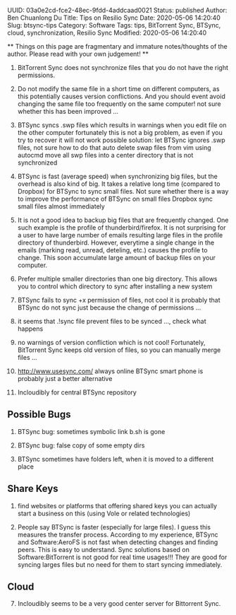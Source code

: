 UUID: 03a0e2cd-fce2-48ec-9fdd-4addcaad0021
Status: published
Author: Ben Chuanlong Du
Title: Tips on Resilio Sync
Date: 2020-05-06 14:20:40
Slug: btsync-tips
Category: Software
Tags: tips, BitTorrent Sync, BTSync, cloud, synchronization, Resilio Sync
Modified: 2020-05-06 14:20:40

**
Things on this page are fragmentary and immature notes/thoughts of the author. 
Please read with your own judgement!
**
 
1. BitTorrent Sync does not synchronize files that you do not have the right permissions.

2. Do not modify the same file in a short time on different computers,
    as this potentially causes version conflictions.
    And you should event avoid changing the same file too frequently on the same computer!
    not sure whether this has been improved ...

3. BTSync syncs .swp files which results in warnings when you edit file on the other computer
    fortunately this is not a big problem, as even if you try to recover it will not work
    possible solution: let BTSync ignores .swp files, not sure how to do that
    auto delete swap files from vim using autocmd
    move all swp files into a center directory that is not synchronized

4. BTSync is fast (average speed) when synchronizing big files,
    but the overhead is also kind of big.
    It takes a relative long time (compared to Dropbox) for BTSync to sync small files.
    Not sure whether there is a way to improve the performance of BTSync on small files
    Dropbox sync small files almost immediately


5. It is not a good idea to backup big files that are frequently changed.
    One such example is the profile of thunderbird/firefox.
    It is not surprising for a user to have large number of emails resulting large files 
    in the profile directory of thunderbird. 
    However, everytime a single change in the emails (marking read, unread, deteling, etc.) 
    causes the profile to change. 
    This soon accumulate large amount of backup files on your computer.

6. Prefer multiple smaller directories than one big directory.
    This allows you to control which directory to sync after installing a new system 

7. BTSync fails to sync +x permission of files, not cool
    it is probably that BTSync do not sync just because the change of permissions ...

4. it seems that .!sync file prevent files to be synced ..., check what happens

5. no warnings of version confliction which is not cool!
    Fortunately, BitTorrent Sync keeps old version of files, so you can manually merge files ...

6. http://www.usesync.com/ always online BTSync
    smart phone is probably just a better alternative

7. Incloudibly for central BTSync repository

## Possible Bugs

1. BTSync bug: sometimes symbolic link b.sh is gone

2. BTSync bug: false copy of some empty dirs

3. BTSync sometimes have folders left, when it is moved to a different place

## Share Keys

1. find websites or platforms that offering shared keys
    you can actually start a business on this (using Vole or related technologies)

7. People say BTSync is faster (especially for large files).
    I guess this measures the transfer process. 
    According to my experience, BTSync and Software:AeroFS is not fast when detecting changes and finding peers.
    This is easy to understand.
    Sync solutions based on Software:BitTorrent is not good for real time usages!!!
    They are good for syncing larges files but no need for them to start syncing immediately. 

## Cloud

7. Incloudibly seems to be a very good center server for Bittorrent Sync.

